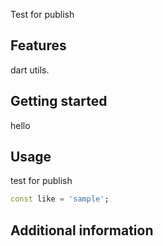 Test for publish

## Features

dart utils.

## Getting started

hello

## Usage

test for publish

```dart
const like = 'sample';
```

## Additional information
